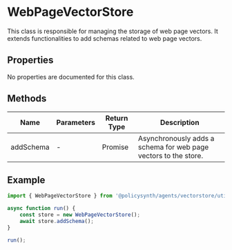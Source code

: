 # WebPageVectorStore

This class is responsible for managing the storage of web page vectors. It extends functionalities to add schemas related to web page vectors.

## Properties

No properties are documented for this class.

## Methods

| Name       | Parameters | Return Type | Description                 |
|------------|------------|-------------|-----------------------------|
| addSchema  | -          | Promise<void> | Asynchronously adds a schema for web page vectors to the store. |

## Example

```javascript
import { WebPageVectorStore } from '@policysynth/agents/vectorstore/utils/createWebPageClass.js';

async function run() {
    const store = new WebPageVectorStore();
    await store.addSchema();
}

run();
```